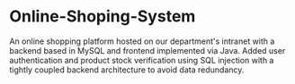 # Online-Shoping-System
An online shopping platform hosted on our department's intranet with a backend based in MySQL and frontend implemented via Java. Added user authentication and product stock verification using SQL injection with a tightly coupled backend architecture to avoid data redundancy.
